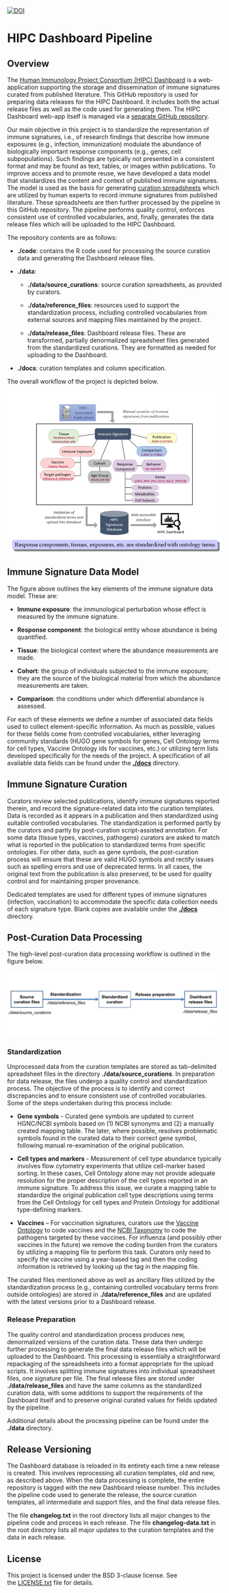 <a href="https://zenodo.org/badge/latestdoi/335726224"><img src="https://zenodo.org/badge/335726224.svg" alt="DOI"></a>

# HIPC Dashboard Pipeline
## Overview

The [Human Immunology Project Consortium (HIPC) Dashboard](http://hipc-dashboard.org/) 
is a web-application supporting the storage and dissemination of immune
signatures curated from published literature. This GitHub repository is
used for preparing data releases for the HIPC Dashboard. It includes
both the actual release files as well as the code used for generating
them. The HIPC Dashboard web-app itself is managed via a [separate GitHub repository](https://github.com/floratos-lab/hipc-signature).

Our main objective in this project is to standardize the representation
of immune signatures, i.e., of research findings that describe how
immune exposures (e.g., infection, immunization) modulate the abundance
of biologically important response components (e.g., genes, cell
subpopulations). Such findings are typically not presented in a
consistent format and may be found as text, tables, or images within
publications. To improve access and to promote reuse, we have developed
a data model that standardizes the content and context of published
immune signatures. The model is used as the basis for generating
[curation spreadsheets](./docs) which are utilized by
human experts to record immune signatures from published literature.
These spreadsheets are then further processed by the pipeline in this
GitHub repository. The pipeline performs quality control, enforces
consistent use of controlled vocabularies, and, finally, generates the
data release files which will be uploaded to the HIPC Dashboard.

The repository contents are as follows:

  - **./code**: contains the R code used for processing the source
    curation data and generating the Dashboard release files.

  - **./data**:
    
      - **./data/source_curations**: source curation spreadsheets, as
        provided by curators.

      - **./data/reference_files**: resources used to support the
        standardization process, including controlled vocabularies from
        external sources and mapping files maintained by the project.
    
      - **./data/release_files**: Dashboard release files. These are
        transformed, partially denormalized spreadsheet files generated from the standardized
        curations. They are formatted as needed for uploading to the
        Dashboard.

  - **./docs**: curation templates and column specification.

The overall workflow of the project is depicted below.

![Overall-workflow](./docs/img/overall_workflow.png)

## Immune Signature Data Model

The figure above outlines the key elements of the immune signature data
model. These are:

  - **Immune exposure**: the immunological perturbation whose effect is
    measured by the immune signature.

  - **Response component**: the biological entity whose abundance is being
    quantified.

  - **Tissue**: the biological context where the abundance measurements are
    made.

  - **Cohort**: the group of individuals subjected to the immune exposure;
    they are the source of the biological material from which the
    abundance measurements are taken.

  - **Comparison**: the conditions under which differential abundance is
    assessed.

For each of these elements we define a number of associated data fields
used to collect element-specific information. As much as possible,
values for these fields come from controlled vocabularies, either
leveraging community standards (HUGO gene symbols for genes, Cell
Ontology terms for cell types, Vaccine Ontology ids for vaccines, etc.)
or utilizing term lists developed specifically for the needs of the
project. A specification of all available data fields can be found under
the [**./docs**](./docs) directory.

## Immune Signature Curation

Curators review selected publications, identify immune signatures
reported therein, and record the signature-related data into the
curation templates. Data is recorded as it appears in a publication and
then standardized using suitable controlled vocabularies. The
standardization is performed partly by the curators and partly by
post-curation script-assisted annotation. For some data
(tissue types, vaccines, pathogens) curators are asked to match
what is reported in the publication to standardized terms from specific
ontologies. For other data, such as gene symbols, the post-curation
process will ensure that these are valid HUGO symbols and rectify issues
such as spelling errors and use of deprecated terms. In all cases, the
original text from the publication is also preserved, to be used for
quality control and for maintaining proper provenance.

Dedicated templates are used for different types of immune
signatures (infection, vaccination) to accommodate the specific
data collection needs of each signature type. Blank copies ave available under
the [**./docs**](./docs) directory.

## Post-Curation Data Processing

The high-level post-curation data processing workflow is outlined in the
figure below.

![Post-curation-processing](./docs/img/post-curation-data-processing.png)

### Standardization

Unprocessed data from the curation templates are stored as tab-delimited
spreadsheet files in the directory **./data/source_curations**. In
preparation for data release, the files undergo a quality control and
standardization process. The objective of the process is to identify and
correct discrepancies and to ensure consistent use of controlled
vocabularies. Some of the steps undertaken during this process include:

  - **Gene symbols** - Curated gene symbols are updated to current
    HGNC/NCBI symbols based on (1) NCBI synonyms and (2) a manually
    created mapping table. The later, where possible, resolves
    problematic symbols found in the curated data to their correct gene
    symbol, following manual re-examination of the original publication.

  - **Cell types and markers** - Measurement of cell type abundance
    typically involves flow cytometry experiments that utilize
    cell-marker based sorting. In these cases, Cell Ontology alone may
    not provide adequate resolution for the proper description of the
    cell types reported in an immune signature. To address this issue,
    we curate a mapping table to standardize the original publication
    cell type descriptions using terms from the Cell Ontology for cell
    types and Protein Ontology for additional type-defining markers.

  - **Vaccines** – For vaccination signatures, curators use the [Vaccine
    Ontology](https://www.ebi.ac.uk/ols/ontologies/vo) to code vaccines
    and the [NCBI Taxonomy](https://www.ncbi.nlm.nih.gov/taxonomy) to
    code the pathogens targeted by these vaccines. For influenza (and
    possibly other vaccines in the future) we remove the coding burden
    from the curators by utilizing a mapping file to perform this task.
    Curators only need to specify the vaccine using a year-based tag and
    then the coding information is retrieved by looking up the tag in
    the mapping file.

The curated files mentioned above as well as ancillary files utilized by
the standardization process (e.g., containing controlled vocabulary
terms from outside ontologies) are stored in **./data/reference_files**
and are updated with the latest versions prior to a Dashboard release.

### Release Preparation

The quality control and standardization process produces new, denormalized versions of
the curation data.
These data then undergo further processing to generate the
final data release files which will be uploaded to the Dashboard. This
processing is essentially a straightforward repackaging of the
spreadsheets into a format appropriate for the upload scripts. It
involves splitting immune signatures into individual spreadsheet files, one
signature per file. The final release files are stored under **./data/release_files** and
have the same columns as the standardized curation data, with some additions
to support the requirements of the Dashboard itself and to preserve
original curated values for fields updated by the pipeline.

Additional details about the processing pipeline can be found under the
**./data** directory.

## Release Versioning

The Dashboard database is reloaded in its entirety each time a new
release is created. This involves reprocessing all curation templates,
old and new, as described above. When the data processing is complete,
the entire repository is tagged with the new Dashboard release number.
This includes the pipeline code used to generate the release, the source
curation templates, all intermediate and support files, and the final
data release files.

The file **changelog.txt** in the root directory lists all major changes
to the pipeline code and process in each release. The file
**changelog-data.txt** in the root directory lists all major updates to
the curation templates and the data in each release.

## License

This project is licensed under the BSD 3-clause license. See
the [LICENSE.txt](./LICENSE.txt) file
for details.
